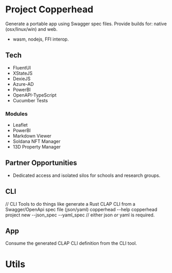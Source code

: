 # Project Copperhead

Generate a portable app using Swagger spec files.
Provide builds for: native (osx/linux/win) and web.

- wasm, nodejs, FFI interop.

## Tech

* FluentUI
* XStateJS
* DexieJS
* Azure-AD
* PowerBI
* OpenAPI-TypeScript
* Cucumber Tests

### Modules
* Leaflet
* PowerBI
* Markdown Viewer
* Soldana NFT Manager
* 13D Property Manager

## Partner Opportunities

* Dedicated access and isolated silos for schools and research groups.

## CLI

// CLI Tools to do things like generate a Rust CLAP CLI from a Swagger/OpenApi spec file (json/yaml)
copperhead --help
copperhead project new --json_spec <base64> --yaml_spec <base64> // either json _or_ yaml is required.

## App

Consume the generated CLAP CLI definition from the CLI tool. 

# Utils

